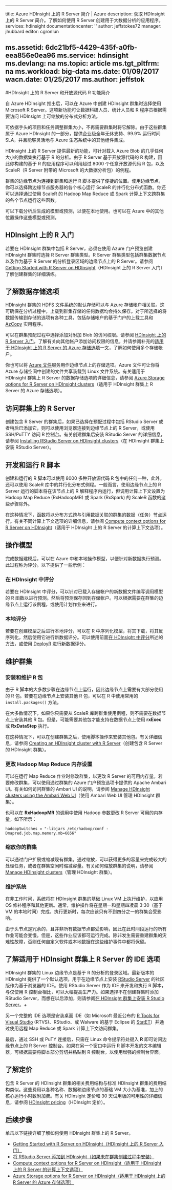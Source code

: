 <!-- not suitable for Mooncake -->

---
title: Azure HDInsight 上的 R Server 简介 | Azure
description: 获取 HDInsight 上的 R Server 简介。了解如何使用 R Server 创建用于大数据分析的应用程序。
services: hdinsight
documentationcenter: ''
author: jeffstokes72
manager: jhubbard
editor: cgronlun

ms.assetid: 6dc21bf5-4429-435f-a0fb-eea856e0ea96
ms.service: hdinsight
ms.devlang: na
ms.topic: article
ms.tgt_pltfrm: na
ms.workload: big-data
ms.date: 01/09/2017
wacn.date: 01/25/2017
ms.author: jeffstok
---

#HDInsight 上的 R Server 和开放源代码 R 功能简介

自 Azure HDInsight 推出后，可以在 Azure 中创建 HDInsight 群集时选择使用 Microsoft R Server。这项新功能可让数据科研人员、统计人员和 R 程序员根据需要访问 HDInsight 上可缩放的分布式分析方法。

可依据手头的项目和任务调整群集大小，不再需要群集时将它解除。由于这些群集属于 Azure HDInsight 的一部分，提供企业级全年无休支持、99.9% 运行时间 SLA，并且能够灵活地与 Azure 生态系统中的其他组件集成。

HDInsight 上的 R Server 提供最新的功能，可针对载入 Azure Blob 的几乎任何大小的数据集执行基于 R 的分析。由于 R Server 基于开放源代码的 R 构建，因此你构建的基于 R 的应用程序可以利用超过 8000 个任意开放源代码 R 包，以及 ScaleR（R Server 附带的 Microsoft 的大数据分析包）的例程。

群集的边缘节点为连接到群集和运行 R 脚本提供了便捷的位置。使用边缘节点，你可以选择跨边缘节点服务器的各个核心运行 ScaleR 的并行化分布式函数。你还可以选择通过使用 ScaleR 的 Hadoop Map Reduce 或 Spark 计算上下文跨群集的各个节点运行这些函数。

可以下载分析后生成的模型或预测，以便在本地使用。也可以在 Azure 中的其他位置操作这些模型或预测。

## HDInsight 上的 R 入门
若要在 HDInsight 群集中包括 R Server，必须在使用 Azure 门户预览创建 HDInsight 群集时选择 R Server 群集类型。R Server 群集类型包括群集数据节点以及作为基于 R Server 的分析登录区域的边缘节点上的 R Server。请参阅 [Getting Started with R Server on HDInsight](./hdinsight-hadoop-r-server-get-started.md)（HDInsight 上的 R Server 入门）了解创建群集的详细演练。

## 了解数据存储选项
HDInsight 群集的 HDFS 文件系统的默认存储可以与 Azure 存储帐户相关联。这可确保在分析过程中，上载到群集存储的任何数据均会持久保存。对于所选择的将数据传输到存储的选项有各种工具，包括存储帐户的基于门户的上载工具和 [AzCopy](../storage/storage-use-azcopy.md) 实用程序。

可以在群集预配过程中选择添加对附加 Blob 的访问权限。请参阅 [HDInsight 上的 R Server 入门](./hdinsight-hadoop-r-server-get-started.md)，了解有关向其他帐户添加访问权限的信息，并请参阅补充的[适用于 HDInsight 上的 R Server 的 Azure 存储选项](./hdinsight-hadoop-r-server-storage.md)一文，了解如何使用多个存储帐户。

你也可以将 [Azure 文件](../storage/storage-how-to-use-files-linux.md)服务用作边缘节点上的存储选项。Azure 文件可让你将 Azure 存储空间中创建的文件共享装载到 Linux 文件系统。有关适用于 HDInsight 群集上 R Server 的数据存储选项的详细信息，请参阅 [Azure Storage options for R Server on HDInsight clusters](./hdinsight-hadoop-r-server-storage.md)（适用于 HDInsight 群集上 R Server 的 Azure 存储选项）。

## 访问群集上的 R Server
创建包含 R Server 的群集后，如果已选择在预配过程中包括 RStudio Server 或者稍后已添加它，则可以使用浏览器连接到边缘节点上的 R Server，或使用 SSH/PuTTY 访问 R 控制台。有关创建群集后安装 RStudio Server 的详细信息，请参阅 [Installing RStudio Server on HDInsight clusters](./hdinsight-hadoop-r-server-install-r-studio.md)（在 HDInsight 群集上安装 RStudio Server）。

## 开发和运行 R 脚本
创建和运行的 R 脚本可以使用 8000 多种开放源代码 R 包中的任何一种，此外，还可以使用 ScaleR 库中的并行化分布式例程。一般而言，使用边缘节点上的 R Server 运行的脚本将在该节点上的 R 解释程序内运行，但调用计算上下文设置为 Hadoop Map Reduce (RxHadoopMR) 或 Spark (RxSpark) 的 ScaleR 函数的这些步骤除外。

在这种情况下，函数将以分布方式跨与引用数据关联的群集的数据（任务）节点运行。有关不同计算上下文选项的详细信息，请参阅 [Compute context options for R Server on HDInsight](./hdinsight-hadoop-r-server-compute-contexts.md)（适用于 HDInsight 上的 R Server 的计算上下文选项）。

## <a name="operationalize-a-model"></a> 操作模型
完成数据建模后，可以在 Azure 中和本地操作模型，以便针对新数据执行预测。此过程称为评分。以下提供了一些示例：

### <a name="scoring-in-hdinsight"></a> 在 HDInsight 中评分
若要在 HDInsight 中评分，可以针对已载入存储帐户的新数据文件编写调用模型的 R 函数以进行预测。然后将预测保存回到存储帐户。可以根据需要在群集的边缘节点上运行该例程，或使用计划作业来进行。

### 本地评分
若要在创建模型之后进行本地评分，可以在 R 中序列化模型，将其下载，将其反序列化，然后使用它进行新数据评分。可以使用前面[在 HDInsight 中评分](#scoring-in-hdinsight)所述的方法，或使用 [DeployR](https://deployr.revolutionanalytics.com/) 进行新数据评分。

## 维护群集
### 安装和维护 R 包
由于 R 脚本的大多数步骤在边缘节点上运行，因此边缘节点上需要有大部分使用的 R 包。若要在边缘节点上安装其他 R 包，可以在 R 中使用常用的 `install.packages()` 方法。

在大多数情况下，如果你只需要从 ScaleR 库跨群集使用例程，则不需要在数据节点上安装其他 R 包。但是，可能需要其他包才能支持在数据节点上使用 **rxExec** 或 **RxDataStep** 执行。

在这种情况下，可以在创建群集之后，使用脚本操作来安装其他包。有关详细信息，请参阅 [Creating an HDInsight cluster with R Server](./hdinsight-hadoop-r-server-get-started.md)（创建包含 R Server 的 HDInsight 群集）。

### 更改 Hadoop Map Reduce 内存设置
可以在运行 Map Reduce 作业时修改群集，以更改 R Server 的可用内存量。若要修改群集，可以使用通过群集的 Azure 门户预览选项卡提供的 Apache Ambari UI。有关如何访问群集的 Ambari UI 的说明，请参阅 [Manage HDInsight clusters using the Ambari Web UI](./hdinsight-hadoop-manage-ambari.md)（使用 Ambari Web UI 管理 HDInsight 群集）。

也可以在 **RxHadoopMR** 的调用中使用 Hadoop 参数更改 R Server 可用的内存量，如下所示：

```
hadoopSwitches = "-libjars /etc/hadoop/conf -Dmapred.job.map.memory.mb=6656"  
```

### 缩放你的群集
可以通过门户扩展或缩减现有群集。通过缩放，可以获得更多的容量来完成较大的处理任务，或者在群集空闲时缩减容量。有关如何缩放群集的说明，请参阅 [Manage HDInsight clusters](./hdinsight-administer-use-portal-linux.md)（管理 HDInsight 群集）。

### 维护系统
在非工作时间，系统将在 HDInsight 群集的基础 Linux VM 上执行维护，以应用 OS 修补程序和其他更新。通常，维护操作将在星期一和星期四凌晨 3:30（基于 VM 的本地时间）完成。执行更新时，每次应该只有不到四分之一的群集会受影响。

由于头节点是冗余的，且并非所有数据节点都受影响，因此在此时间段运行的所有作业可能会变慢。但是，这些作业应该都可运行完成。除非发生需要重建群集的灾难性故障，否则任何自定义软件或本地数据在这些维护事件中都将保留。

## 了解适用于 HDInsight 群集上 R Server 的 IDE 选项
HDInsight 群集的 Linux 边缘节点是基于 R 的分析的登录区域。最新版本的 HDInsight 提供了一个默认选项，用于在边缘节点上安装 [RStudio Server](https://www.rstudio.com/products/rstudio-server/) 的社区版作为基于浏览器的 IDE。使用 RStudio Server 作为 IDE 来开发和执行 R 脚本，与仅使用 R 控制台相比，可以大幅提高生产力。如果选择不在创建群集时添加 RStudio Server，而想在以后添加，则请参阅[在 HDInsight 群集上安装 R Studio Server](./hdinsight-hadoop-r-server-install-r-studio.md)。+

另一个完整的 IDE 选项是安装桌面 IDE（如 Microsoft 最近公布的 [R Tools for Visual Studio](https://www.visualstudio.com/features/rtvs-vs.aspx) (RTVS)、RStudio、或 Walware 的基于 Eclipse 的 [StatET](http://www.walware.de/goto/statet)）并通过使用远程 Map Reduce 或 Spark 计算上下文访问群集。

最后，通过 SSH 或 PuTY 连接后，只需在 Linux 命令提示符处键入 **R** 即可访问边缘节点上的 R Server 控制台。如果在另一个窗口中运行 R 脚本开发的文本编辑器，可根据需要将脚本部分剪切并粘贴到 R 控制台，以使用增强的控制台界面。

## 了解定价
包含 R Server 的 HDInsight 群集的相关费用结构与标准 HDInsight 群集的费用结构类似。这些费用以各种名称、数据和边缘节点的基础 VM 大小为基准，加上的核心运行小时数附加费。有关 HDInsight 定价和 30 天试用版的可用性的详细信息，请参阅 [HDInsight pricing](https://www.azure.cn/pricing/details/hdinsight/)（HDInsight 定价）。

## 后续步骤
单击以下链接详细了解如何使用 HDInsight 群集上的 R Server。

* [Getting Started with R Server on HDInsight（HDInsight 上的 R Server 入门）](./hdinsight-hadoop-r-server-get-started.md)
* [将 RStudio Server 添加到 HDInsight（如果未在群集创建过程中安装）](./hdinsight-hadoop-r-server-install-r-studio.md)
* [Compute context options for R Server on HDInsight（适用于 HDInsight 上的 R Server 的计算上下文选项）](./hdinsight-hadoop-r-server-compute-contexts.md)
* [Azure Storage options for R Server on HDInsight（适用于 HDInsight 上的 R Server 的 Azure 存储选项）](./hdinsight-hadoop-r-server-storage.md)

<!---HONumber=Mooncake_0120_2017-->